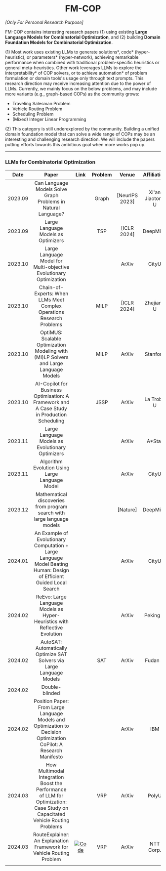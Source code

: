<h1 align="center">FM-COP</h1>

*[Only For Personal Research Purpose]* 

FM-COP contains interesting research papers (1) using existing **Large Language Models for Combinatorial Optimization**, and (2) building **Domain Foundation Models for Combinatorial Optimization**.

(1) Most work uses existing LLMs to generate solutions\*, code\* (hyper-heuristic), or parameters\* (hyper-network), achieving remarkable performance when combined with traditional problem-specific heuristics or general meta-heuristics. Other work leverages LLMs to explore the interpretability\* of COP solvers, or to achieve automation\* of problem formulation or domain tools's usage only through text prompts. This research direction may receive increasing attention due to the power of LLMs. Currently, we mainly focus on the below problems, and may include more variants (e.g., graph-based COPs) as the community grows:

* Traveling Salesman Problem
* Vehicle Routing Problem
* Scheduling Problem
* (Mixed) Integer Linear Programming

(2) This category is still underexplored by the community. Building a unified domain foundation model that can solve a wide range of COPs may be an interesting and challenging research direction. We will include the papers putting efforts towards this ambitious goal when more works pop up.

----

### LLMs for Combinatorial Optimization

|  Date   |                            Paper                             |                             Link                             | Problem |     Venue      |   Affiliation    |     Remark*      |
| :-----: | :----------------------------------------------------------: | :----------------------------------------------------------: | :-----: | :------------: | :--------------: | :--------------: |
| 2023.09 | Can Language Models Solve Graph Problems in Natural Language? |                                                              |  Graph  | [NeurIPS 2023] | Xi'an Jiaotong U |     Solution     |
| 2023.09 |             Large Language Models as Optimizers              |                                                              |   TSP   |  [ICLR 2024]   |     DeepMind     |     Solution     |
| 2023.10 | Large Language Model for Multi-objective Evolutionary Optimization |                                                              |         |     ArXiv      |      CityU       |                  |
| 2023.10 | Chain-of-Experts: When LLMs Meet Complex Operations Research Problems |                                                              |  MILP   |  [ICLR 2024]   |    Zhejiang U    |    Automation    |
| 2023.10 | OptiMUS: Scalable Optimization Modeling with (MI)LP Solvers and Large Language Models |                                                              |  MILP   |     ArXiv      |     Stanford     |    Automation    |
| 2023.10 | AI-Copilot for Business Optimisation: A Framework and A Case Study in Production Scheduling |                                                              |  JSSP   |     ArXiv      |    La Trobe U    |    Automation    |
| 2023.11 |       Large Language Models as Evolutionary Optimizers       |                                                              |         |     ArXiv      |      A*Star      |     Solution     |
| 2023.11 |        Algorithm Evolution Using Large Language Model        |                                                              |         |     ArXiv      |      CityU       |       Code       |
| 2023.12 | Mathematical discoveries from program search with large language models |                                                              |         |    [Nature]    |     DeepMind     |       Code       |
| 2024.01 | An Example of Evolutionary Computation + Large Language Model Beating Human: Design of Efficient Guided Local Search |                                                              |         |     ArXiv      |      CityU       |       Code       |
| 2024.02 | ReEvo: Large Language Models as Hyper-Heuristics with Reflective Evolution |                                                              |         |     ArXiv      |     Peking U     |       Code       |
| 2024.02 | AutoSAT: Automatically Optimize SAT Solvers via Large Language Models |                                                              |   SAT   |     ArXiv      |     Fudan U      |                  |
| 2024.02 |                        Double-blinded                        |                                                              |         |                |                  |                  |
| 2024.02 | Position Paper: From Large Language Models and Optimization to Decision Optimization CoPilot: A Research Manifesto |                                                              |         |     ArXiv      |       IBM        |    Automation    |
| 2024.03 | How Multimodal Integration Boost the Performance of LLM for Optimization: Case Study on Capacitated Vehicle Routing Problems |                                                              |   VRP   |     ArXiv      |      PolyU       |     Solution     |
| 2024.03 | RouteExplainer: An Explanation Framework for Vehicle Routing Problem | [![Code](https://img.shields.io/badge/Code-025E8C?style=for-the-badge)](https://github.com/ntt-dkiku/route-explainer) |   VRP   |     ArXiv      |    NTT Corp.     | Interpretability |
|         |                                                              |                                                              |         |                |                  |                  |

